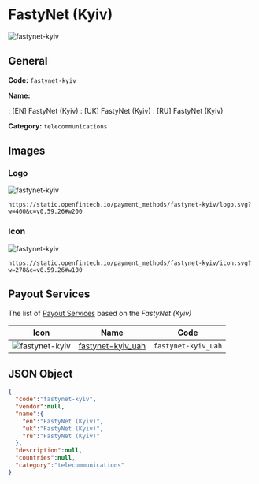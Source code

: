 
# FastyNet (Kyiv) 
![fastynet-kyiv](https://static.openfintech.io/payment_methods/fastynet-kyiv/logo.svg?w=400&c=v0.59.26#w200)  

## General 
**Code:** `fastynet-kyiv` 
 
**Name:** 
 
:	[EN] FastyNet (Kyiv) 
:	[UK] FastyNet (Kyiv) 
:	[RU] FastyNet (Kyiv) 
 
**Category:** `telecommunications` 
 

## Images 

### Logo 
![fastynet-kyiv](https://static.openfintech.io/payment_methods/fastynet-kyiv/logo.svg?w=400&c=v0.59.26#w200)  

```
https://static.openfintech.io/payment_methods/fastynet-kyiv/logo.svg?w=400&c=v0.59.26#w200
```  

### Icon 
![fastynet-kyiv](https://static.openfintech.io/payment_methods/fastynet-kyiv/icon.svg?w=278&c=v0.59.26#w100)  

```
https://static.openfintech.io/payment_methods/fastynet-kyiv/icon.svg?w=278&c=v0.59.26#w100
```  

## Payout Services 
 
The list of [Payout Services](/payout-services/) based on the _FastyNet (Kyiv)_ 

|Icon|Name|Code| 
|:---:|:---:|:---:| 
|![fastynet-kyiv](https://static.openfintech.io/payout_methods/fastynet-kyiv/icon.svg?w=278&c=v0.59.26#w40) |[fastynet-kyiv_uah](/payout-services/fastynet-kyiv_uah/)|`fastynet-kyiv_uah`| 
 

## JSON Object 

```json
{
  "code":"fastynet-kyiv",
  "vendor":null,
  "name":{
    "en":"FastyNet (Kyiv)",
    "uk":"FastyNet (Kyiv)",
    "ru":"FastyNet (Kyiv)"
  },
  "description":null,
  "countries":null,
  "category":"telecommunications"
}
```  
